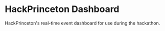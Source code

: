 HackPrinceton Dashboard
============

HackPrinceton's real-time event dashboard for use during the hackathon.
